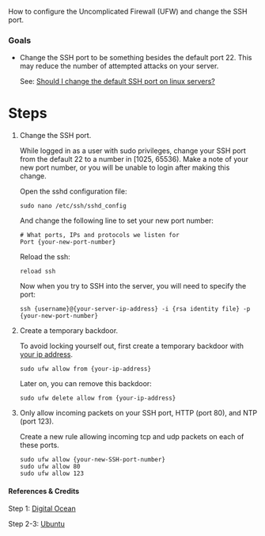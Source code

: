 How to configure the Uncomplicated Firewall (UFW) and change the SSH port.


### Goals

- Change the SSH port to be something besides the default port 22. This may reduce the number of attempted attacks on your server.

    See: [Should I change the default SSH port on linux servers?](http://security.stackexchange.com/questions/32308/should-i-change-the-default-ssh-port-on-linux-servers)


# Steps

1.  Change the SSH port.

    
    While logged in as a user with sudo privileges, change your SSH port from the default 22 to a number in [1025, 65536). Make a note of your new port number, or you will be unable to login after making this change.

    Open the sshd configuration file:
    ```
    sudo nano /etc/ssh/sshd_config
    ```
    And change the following line to set your new port number:
    ```
    # What ports, IPs and protocols we listen for
    Port {your-new-port-number}
    ```

    Reload the ssh:
    ```
    reload ssh
    ```

    Now when you try to SSH into the server, you will need to specify the port:
    ```
    ssh {username}@{your-server-ip-address} -i {rsa identity file} -p {your-new-port-number}
    ```

2. Create a temporary backdoor.

    To avoid locking yourself out, first create a temporary backdoor with [your ip address](https://www.whatismyip.com/).
    ```
    sudo ufw allow from {your-ip-address}
    ```

    Later on, you can remove this backdoor:
    ```
    sudo ufw delete allow from {your-ip-address}
    ``` 


3. Only allow incoming packets on your SSH port, HTTP (port 80), and NTP (port 123).
    
    Create a new rule allowing incoming tcp and udp packets on each of these ports.
    ```
    sudo ufw allow {your-new-SSH-port-number}
    sudo ufw allow 80
    sudo ufw allow 123
    ```


#### References & Credits

Step 1: [Digital Ocean](https://www.digitalocean.com/community/tutorials/initial-server-setup-with-ubuntu-12-04)

Step 2-3: [Ubuntu](https://help.ubuntu.com/community/UFW)
